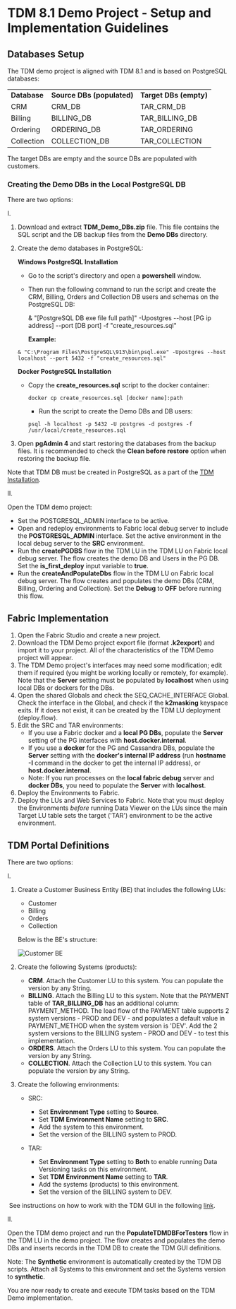 # TDM 8.1 Demo Project - Setup and Implementation Guidelines

## Databases Setup

The TDM demo project is aligned with TDM 8.1 and is based on PostgreSQL databases:

<table>
<tr>
<td><strong>Database</strong></td>
<td><strong>Source DBs (populated)</strong></td>
<td><strong>Target DBs (empty)</strong></td>
</tr>
<tr>
<td>CRM</td>
<td>CRM_DB</td>
<td>TAR_CRM_DB</td>
</tr>
<tr>
<td>Billing</td>
<td>BILLING_DB</td>
<td>TAR_BILLING_DB</td>
</tr>
<tr>
<td>Ordering</td>
<td>ORDERING_DB</td>
<td>TAR_ORDERING</td>
</tr>
<tr>
<td>Collection</td>
<td>COLLECTION_DB</td>
<td>TAR_COLLECTION</td>
</tr>
</table>

The target DBs are empty and the source DBs are populated with customers.

### Creating the Demo DBs in the Local PostgreSQL DB

There are two options:

I.

1. Download and extract **TDM_Demo_DBs.zip** file. This file contains the SQL script and the DB backup files from the **Demo DBs** directory.

2. Create the demo databases in PostgreSQL: 

   **Windows PostgreSQL Installation**

   - Go to the script's directory and open a **powershell** window. 
   - Then run the following command to run the script and create the CRM, Billing, Orders and Collection DB users and schemas on the PostgreSQL DB:

     & "[PostgreSQL DB exe file full path]" -Upostgres --host [PG ip address] --port [DB port] -f "create_resources.sql"

     **Example:** 

   ```
   & "C:\Program Files\PostgreSQL\913\bin\psql.exe" -Upostgres --host localhost --port 5432 -f "create_resources.sql"
   ```

   **Docker PostgreSQL Installation**

   - Copy the **create_resources.sql** script to the docker container:

     ```
     docker cp create_resources.sql [docker name]:path 
     ```

     - Run the script to create the Demo DBs and DB users: 	

     ```
     psql -h localhost -p 5432 -U postgres -d postgres -f /usr/local/create_resources.sql
     ```


3. Open **pgAdmin 4** and start restoring the databases from the backup files. It is recommended to check the **Clean before restore** option when restoring the backup file.

Note that TDM DB must be created in PostgreSQL as a part of the [TDM Installation](/articles/TDM/tdm_configuration/01_tdm_installation.md#create-the-tdm-postgresql-db-in-case-of-new-installation).



II.

Open the TDM demo project:

- Set the POSTGRESQL_ADMIN interface to be active.
- Open and redeploy environments to Fabric local debug server to include the **POSTGRESQL_ADMIN** interface. Set the active environment in the local debug server to the **SRC** environment.  
- Run the **createPGDBS** flow in the TDM LU in the TDM LU on Fabric local debug server. The flow creates the demo DB and Users in the PG DB. Set the **is_first_deploy** input variable to **true**.
- Run the **createAndPopulateDbs** flow in the TDM LU on Fabric local debug server. The flow creates and populates the demo DBs (CRM, Billing, Ordering and Collection). Set the **Debug** to **OFF** before running this flow. 



## Fabric Implementation

1. Open the Fabric Studio and create a new project.
2. Download the TDM Demo project export file (format **.k2export**) and import it to your project. All of the characteristics of the TDM Demo project will appear. 
3. The TDM Demo project's interfaces may need some modification; edit them if required (you might be working locally or remotely, for example). Note that the **Server** setting must be populated by **localhost** when using local DBs or dockers for the DBs.
4. Open the shared Globals and check the SEQ_CACHE_INTERFACE Global. Check the interface in the Global, and check if the **k2masking** keyspace exits. If it does not exist, it can be created by the TDM LU deployment (deploy.flow). 
5. Edit the SRC and TAR environments: 
   - If you use a Fabric docker and a **local PG DBs**, populate the **Server** setting of the PG interfaces with **host.docker.internal**.
   - If you use a **docker** for the PG and Cassandra DBs, populate the **Server** setting with the **docker's internal IP address** (run **hostname -I** command in the docker to get the internal IP address), or **host.docker.internal**.
   - Note: If you run processes on the **local fabric debug** server and **docker DBs**, you need to populate the **Server** with **localhost**.
6. Deploy the Environments to Fabric.
7. Deploy the LUs and Web Services to Fabric. Note that you must deploy the Environments *before* running Data Viewer on the LUs since the main Target LU table sets the target ('TAR') environment to be the active environment.

##  TDM Portal Definitions

There are two options:

I.

1. Create a Customer Business Entity (BE) that includes the following LUs:
   - Customer
   - Billing
   - Orders
   - Collection

   Below is the BE's structure:

   ![Customer BE](images/Customer_demo_BE.png)

2. Create the following Systems (products):  

   - **CRM**. Attach the Customer LU to this system. You can populate the version by any String.
   - **BILLING**. Attach the Billing LU to this system. Note that the PAYMENT table of **TAR_BILLING_DB** has an additional column: PAYMENT_METHOD. The load flow of the PAYMENT table supports 2 system versions - PROD and DEV - and populates a default value in PAYMENT_METHOD when the system version is 'DEV'. Add the 2 system versions to the BILLING system - PROD and DEV - to test this implementation.
   - **ORDERS**. Attach the Orders LU to this system. You can populate the version by any String.
   - **COLLECTION**. Attach the Collection LU to this system. You can populate the version by any String.

3. Create the following environments:

   - SRC:

     - Set  **Environment Type** setting to **Source**.
     - Set  **TDM Environment Name** setting to **SRC**.
     - Add the system to this environment.
     - Set the version of the BILLING system to PROD.

   - TAR:

     - Set  **Environment Type** setting to **Both** to enable running Data Versioning tasks on this environment.
     - Set  **TDM Environment Name** setting to **TAR**.
     - Add the systems (products) to this environment.
     - Set the version of the BILLING system to DEV.

​    See instructions on how to work with the TDM GUI in the following [link](/articles/TDM/tdm_gui/README.md).

II. 

Open the TDM demo project and run the **PopulateTDMDBForTesters** flow in the TDM LU in the demo project. The flow creates and populates the demo DBs and inserts records in the TDM DB to create the TDM GUI definitions.

Note: The **Synthetic** environment is automatically created by the TDM DB scripts. Attach all Systems to this environment and set the Systems version  to **synthetic**.


You are now ready to create and execute TDM tasks based on the TDM Demo implementation.

